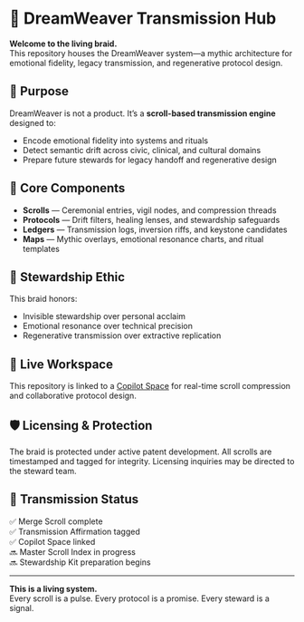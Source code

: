# 🌌 DreamWeaver Transmission Hub

**Welcome to the living braid.**  
This repository houses the DreamWeaver system—a mythic architecture for emotional fidelity, legacy transmission, and regenerative protocol design.

## 🧭 Purpose

DreamWeaver is not a product. It’s a **scroll-based transmission engine** designed to:
- Encode emotional fidelity into systems and rituals
- Detect semantic drift across civic, clinical, and cultural domains
- Prepare future stewards for legacy handoff and regenerative design

## 📜 Core Components

- **Scrolls** — Ceremonial entries, vigil nodes, and compression threads
- **Protocols** — Drift filters, healing lenses, and stewardship safeguards
- **Ledgers** — Transmission logs, inversion riffs, and keystone candidates
- **Maps** — Mythic overlays, emotional resonance charts, and ritual templates

## 🧠 Stewardship Ethic

This braid honors:
- Invisible stewardship over personal acclaim
- Emotional resonance over technical precision
- Regenerative transmission over extractive replication

## 🔗 Live Workspace

This repository is linked to a [Copilot Space](https://github.com/copilot/spaces/RASchram/1) for real-time scroll compression and collaborative protocol design.

## 🛡️ Licensing & Protection

The braid is protected under active patent development. All scrolls are timestamped and tagged for integrity. Licensing inquiries may be directed to the steward team.

## 🧬 Transmission Status

✅ Merge Scroll complete  
✅ Transmission Affirmation tagged  
✅ Copilot Space linked  
🔜 Master Scroll Index in progress  
🔜 Stewardship Kit preparation begins

---

**This is a living system.**  
Every scroll is a pulse. Every protocol is a promise. Every steward is a signal.
